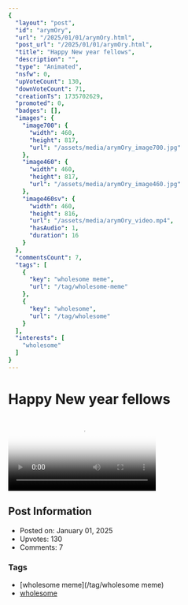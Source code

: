 ```yaml
---
{
  "layout": "post",
  "id": "arymOry",
  "url": "/2025/01/01/arymOry.html",
  "post_url": "/2025/01/01/arymOry.html",
  "title": "Happy New year fellows",
  "description": "",
  "type": "Animated",
  "nsfw": 0,
  "upVoteCount": 130,
  "downVoteCount": 71,
  "creationTs": 1735702629,
  "promoted": 0,
  "badges": [],
  "images": {
    "image700": {
      "width": 460,
      "height": 817,
      "url": "/assets/media/arymOry_image700.jpg"
    },
    "image460": {
      "width": 460,
      "height": 817,
      "url": "/assets/media/arymOry_image460.jpg"
    },
    "image460sv": {
      "width": 460,
      "height": 816,
      "url": "/assets/media/arymOry_video.mp4",
      "hasAudio": 1,
      "duration": 16
    }
  },
  "commentsCount": 7,
  "tags": [
    {
      "key": "wholesome meme",
      "url": "/tag/wholesome-meme"
    },
    {
      "key": "wholesome",
      "url": "/tag/wholesome"
    }
  ],
  "interests": [
    "wholesome"
  ]
}
---
```


# Happy New year fellows

<video controls playsinline loop poster="/assets/media/arymOry_image460.jpg">
  <source src="/assets/media/arymOry_video.mp4" type="video/mp4">
  Your browser does not support the video tag.
</video>

## Post Information

- Posted on: January 01, 2025
- Upvotes: 130
- Comments: 7

### Tags

- [wholesome meme](/tag/wholesome meme)
- [wholesome](/tag/wholesome)
